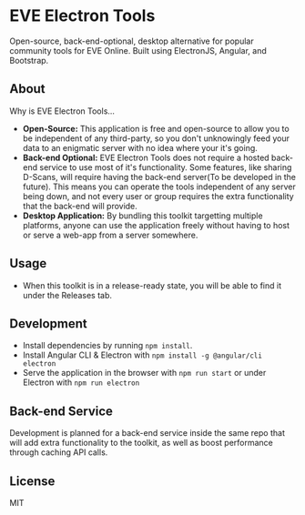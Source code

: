 # EVE Electron Tools

Open-source, back-end-optional, desktop alternative for popular community tools for EVE Online. Built using ElectronJS, Angular, and Bootstrap.

## About
Why is EVE Electron Tools...
- **Open-Source:** This application is free and open-source to allow you to be independent of any third-party, so you don't unknowingly feed your data to an enigmatic server with no idea where your it's going.
- **Back-end Optional:** EVE Electron Tools does not require a hosted back-end service to use most of it's functionality. Some features, like sharing D-Scans, will require having the back-end server(To be developed in the future). This means you can operate the tools independent of any server being down, and not every user or group requires the extra functionality that the back-end will provide.
- **Desktop Application:** By bundling this toolkit targetting multiple platforms, anyone can use the application freely without having to host or serve a web-app from a server somewhere.
## Usage
- When this toolkit is in a release-ready state, you will be able to find it under the Releases tab.
## Development
- Install dependencies by running `npm install`.
- Install Angular CLI & Electron with `npm install -g @angular/cli electron`
- Serve the application in the browser with `npm run start` or under Electron with `npm run electron`
## Back-end Service
Development is planned for a back-end service inside the same repo that will add extra functionality to the toolkit, as well as boost performance through caching API calls.

License
----
MIT